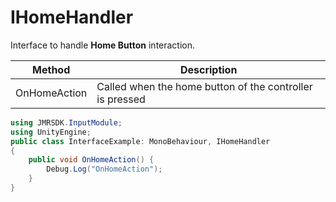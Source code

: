 # IHomeHandler

Interface to handle **Home Button** interaction.

| Method       | Description                                              |
| ------------ | -------------------------------------------------------- |
| OnHomeAction | Called when the home button of the controller is pressed |

```csharp
using JMRSDK.InputModule;
using UnityEngine;
public class InterfaceExample: MonoBehaviour, IHomeHandler
{
    public void OnHomeAction() {
        Debug.Log("OnHomeAction");
    }
}
```
